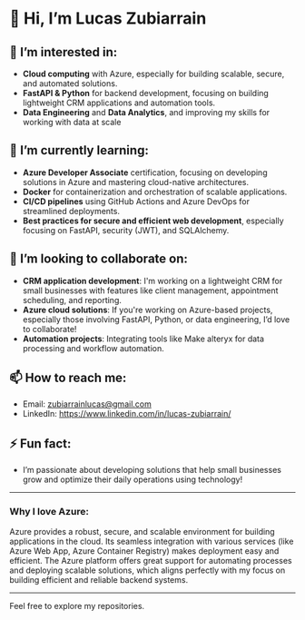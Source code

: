 # 👋 Hi, I’m Lucas Zubiarrain

## 👀 I’m interested in:
- **Cloud computing** with Azure, especially for building scalable, secure, and automated solutions.
- **FastAPI & Python** for backend development, focusing on building lightweight CRM applications and automation tools.
- **Data Engineering** and **Data Analytics**, and improving my skills for working with data at scale

## 🌱 I’m currently learning:
- **Azure Developer Associate** certification, focusing on developing solutions in Azure and mastering cloud-native architectures.
- **Docker** for containerization and orchestration of scalable applications.
- **CI/CD pipelines** using GitHub Actions and Azure DevOps for streamlined deployments.
- **Best practices for secure and efficient web development**, especially focusing on FastAPI, security (JWT), and SQLAlchemy.

## 💞️ I’m looking to collaborate on:
- **CRM application development**: I'm working on a lightweight CRM for small businesses with features like client management, appointment scheduling, and reporting.
- **Azure cloud solutions**: If you're working on Azure-based projects, especially those involving FastAPI, Python, or data engineering, I’d love to collaborate!
- **Automation projects**: Integrating tools like Make alteryx for data processing and workflow automation.

## 📫 How to reach me:
- Email: zubiarrainlucas@gmail.com
- LinkedIn: https://www.linkedin.com/in/lucas-zubiarrain/

## ⚡ Fun fact:
- I’m passionate about developing solutions that help small businesses grow and optimize their daily operations using technology!
  
---

### Why I love Azure:
Azure provides a robust, secure, and scalable environment for building applications in the cloud. Its seamless integration with various services (like Azure Web App, Azure Container Registry) makes deployment easy and efficient. The Azure platform offers great support for automating processes and deploying scalable solutions, which aligns perfectly with my focus on building efficient and reliable backend systems.

---

Feel free to explore my repositories.
